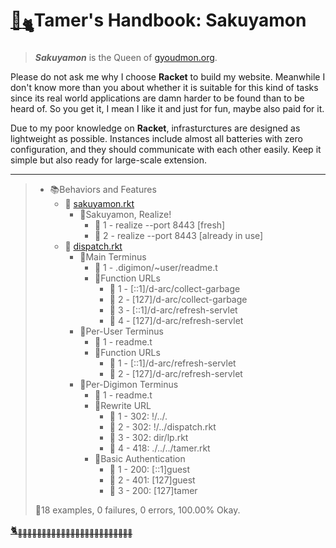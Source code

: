 # [🏡<sub>🐈</sub>](http://gyoudmon.org/~wargrey/.sakuyamon)Tamer's Handbook: Sakuyamon

> _**Sakuyamon**_ is the Queen of [gyoudmon.org](http://gyoudmon.org).

Please do not ask me why I choose **Racket** to build my website.
Meanwhile I don't know more than you about whether it is suitable for
this kind of tasks since its real world applications are damn harder to
be found than to be heard of. So you get it, I mean I like it and just
for fun, maybe also paid for it.

Due to my poor knowledge on **Racket**, infrasturctures are designed as
lightweight as possible. Instances include almost all batteries with
zero configuration, and they should communicate with each other easily.
Keep it simple but also ready for large-scale extension.

---

> + 📚Behaviors and Features
>     + 📖
[sakuyamon.rkt](http://gyoudmon.org/~wargrey/.sakuyamon/sakuyamon.rkt)
>       + 📑Sakuyamon, Realize!
>         - 💚 1 - realize --port 8443 [fresh]
>         - 💚 2 - realize --port 8443 [already in use]
>     + 📖
[dispatch.rkt](http://gyoudmon.org/~wargrey/.sakuyamon/dispatch.rkt)
>       + 📑Main Terminus
>         - 💚 1 - .digimon/~user/readme.t
>         + 📑Function URLs
>           - 💚 1 - [::1]/d-arc/collect-garbage
>           - 💚 2 - [127]/d-arc/collect-garbage
>           - 💚 3 - [::1]/d-arc/refresh-servlet
>           - 💚 4 - [127]/d-arc/refresh-servlet
>       + 📑Per-User Terminus
>         - 💚 1 - readme.t
>         + 📑Function URLs
>           - 💚 1 - [::1]/d-arc/refresh-servlet
>           - 💚 2 - [127]/d-arc/refresh-servlet
>       + 📑Per-Digimon Terminus
>         - 💚 1 - readme.t
>         + 📑Rewrite URL
>           - 💚 1 - 302: !/../.
>           - 💚 2 - 302: !/../dispatch.rkt
>           - 💚 3 - 302: dir/lp.rkt
>           - 💚 4 - 418: ./../../tamer.rkt
>         + 📑Basic Authentication
>           - 💚 1 - 200: [::1]guest
>           - 💚 2 - 401: [127]guest
>           - 💚 3 - 200: [127]tamer
>
> 📌18 examples, 0 failures, 0 errors, 100.00% Okay.
>
>
[🐈<sub>🐾🐾🐾🐾🐾🐾🐾🐾🐾🐾🐾🐾🐾🐾🐾🐾🐾🐾🐾🐾🐾🐾🐾🐾</sub>](http://gyoudmon.org/~wargrey/.sakuyamon)
